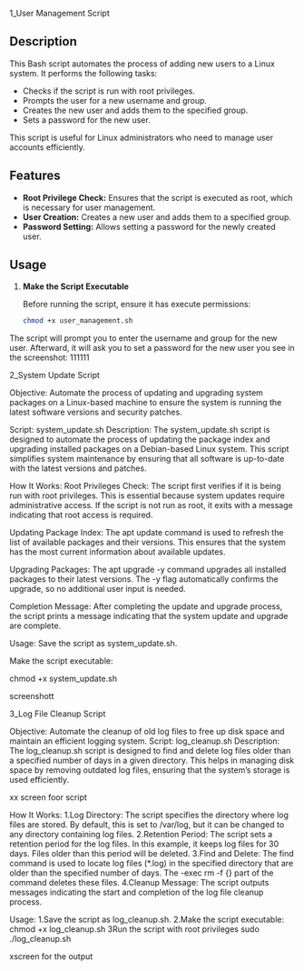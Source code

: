 1_User Management Script

## Description

This Bash script automates the process of adding new users to a Linux system. It performs the following tasks:
- Checks if the script is run with root privileges.
- Prompts the user for a new username and group.
- Creates the new user and adds them to the specified group.
- Sets a password for the new user.

This script is useful for Linux administrators who need to manage user accounts 
efficiently.

## Features

- **Root Privilege Check:** Ensures that the script is executed as root, which is
  necessary for user management.
- **User Creation:** Creates a new user and adds them to a specified group.
- **Password Setting:** Allows setting a password for the newly created user.

## Usage

1. **Make the Script Executable**

   Before running the script, ensure it has execute permissions:

   ```bash
   chmod +x user_management.sh

The script will prompt you to enter the username and group for the new user.
Afterward, it will ask you to set a password for the new user you see in 
the screenshot:
111111

2_System Update Script

Objective:
Automate the process of updating and upgrading system packages on a Linux-based machine to ensure the system is running the latest software versions and security patches.

Script: system_update.sh
Description:
The system_update.sh script is designed to automate the process of updating the package index and upgrading installed packages on a Debian-based Linux system. This script simplifies system maintenance by ensuring that all software is up-to-date with the latest versions and patches.

How It Works:
Root Privileges Check: The script first verifies if it is being run with root privileges. This is essential because system updates require administrative access. If the script is not run as root, it exits with a message indicating that root access is required.

Updating Package Index: The apt update command is used to refresh the list of available packages and their versions. This ensures that the system has the most current information about available updates.

Upgrading Packages: The apt upgrade -y command upgrades all installed packages to their latest versions. The -y flag automatically confirms the upgrade, so no additional user input is needed.

Completion Message: After completing the update and upgrade process, the script prints a message indicating that the system update and upgrade are complete.

Usage:
Save the script as system_update.sh.

Make the script executable:

chmod +x system_update.sh

screenshott

3_Log File Cleanup Script

Objective:
Automate the cleanup of old log files to free up disk space and maintain an efficient logging system.
Script: log_cleanup.sh
Description:
The log_cleanup.sh script is designed to find and delete log files older than a specified number of days in a given directory. This helps in managing disk space by removing outdated log files, ensuring that the system’s storage is used efficiently.

xx  screen foor script

How It Works:
1.Log Directory: The script specifies the directory where log files are stored. By default, this is set to /var/log, but it can be changed to any directory containing log files.
2.Retention Period: The script sets a retention period for the log files. In this example, it keeps log files for 30 days. Files older than this period will be deleted.
3.Find and Delete: The find command is used to locate log files (*.log) in the specified directory that are older than the specified number of days. The -exec rm -f {} part of the command deletes these files.
4.Cleanup Message: The script outputs messages indicating the start and completion of the log file cleanup process.

Usage:
1.Save the script as log_cleanup.sh.
2.Make the script executable:
chmod +x log_cleanup.sh
3Run the script with root privileges
sudo ./log_cleanup.sh

xscreen for the output

